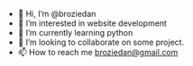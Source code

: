 - 👋 Hi, I’m @broziedan
- 👀 I’m interested in website development
- 🌱 I’m currently learning python
- 💞️ I’m looking to collaborate on some project.
- 📫 How to reach me broziedan@gmail.com

<!---
broziedan/broziedan is a ✨ special ✨ repository because its `README.md` (this file) appears on your GitHub profile.
You can click the Preview link to take a look at your changes.
--->
